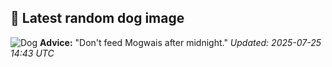 ## 🐶 Latest random dog image
![Dog](https://images.dog.ceo/breeds/poodle-medium/PXL_20210220_100624962.jpg)
**Advice:** "Don't feed Mogwais after midnight."
*Updated: 2025-07-25 14:43 UTC*
